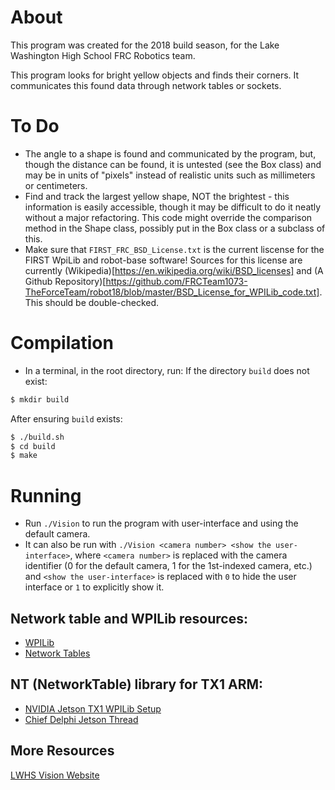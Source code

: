 # About
This program was created for the 2018 build season, for the Lake Washington High School FRC Robotics team.

This program looks for bright yellow objects and finds their corners. It communicates this found data through network tables or sockets.

# To Do
 * The angle to a shape is found and communicated by the program, but, though the distance can be found, it is untested (see the Box class) and may be in units of "pixels" instead of realistic units such as millimeters or centimeters.
  * Find and track the largest yellow shape, NOT the brightest - this information is easily accessible, though it may be difficult to do it neatly without a major refactoring. This code might override the comparison method in the Shape class, possibly put in the Box class or a subclass of this.
  * Make sure that `FIRST_FRC_BSD_License.txt` is the current liscense for the FIRST WpiLib and robot-base software! Sources for this license are currently (Wikipedia)[https://en.wikipedia.org/wiki/BSD_licenses] and (A Github Repository)[https://github.com/FRCTeam1073-TheForceTeam/robot18/blob/master/BSD_License_for_WPILib_code.txt]. This should be double-checked.

# Compilation
 * In a terminal, in the root directory, run:
If the directory `build` does not exist:
```bash
$ mkdir build
```

After ensuring `build` exists:
```bash
$ ./build.sh
$ cd build
$ make
```

# Running
 * Run `./Vision` to run the program with user-interface and using the default camera.
 * It can also be run with `./Vision <camera number> <show the user-interface>`, where `<camera number>` is replaced with the camera identifier (0 for the default camera, 1 for the 1st-indexed camera, etc.) and `<show the user-interface>` is replaced with `0` to hide the user interface or `1` to explicitly show it. 

## Network table and WPILib resources:
 * [WPILib](https://wpilib.screenstepslive.com/s/3120/m/7912/l/85672-what-is-wpilib)
 * [Network Tables](https://wpilib.screenstepslive.com/s/currentCS/m/vision/l/479908-reading-array-values-published-by-networktables)

## NT (NetworkTable) library for TX1 ARM:
 * [NVIDIA Jetson TX1 WPILib Setup](https://elinux.org/Jetson/FRC_Setup)
 * [Chief Delphi Jetson Thread](https://www.chiefdelphi.com/forums/showthread.php?t=160760&highlight=jetson)

## More Resources
[LWHS Vision Website](https://lwrobotvis.firebaseapp.com/?links)
